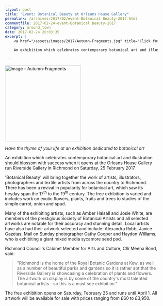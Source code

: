 ```yaml
---
layout: post
title: "Event: Botanical Beauty at Orleans House Gallery"
permalink: /archives/2017/02/event-Botanical Beauty-2017.html
commentfile: 2017-02-24-event-Botanical Beauty-2017
category: around_town
date: 2017-02-24 20:03:35
excerpt: |
    <a href="/assets/images/2017/Autumn-Fragments.jpg" title="Click for a larger image"><img src="/assets/images/2017/Autumn-Fragments-thumb.jpg" width="150" alt="Image - Autumn-Fragments"  class="photo right"/></a>

    An exhibition which celebrates contemporary botanical art and illustration should blossom with success when it opens at the Orleans House Gallery run Riverside Gallery in Richmond on Saturday, 25 February 2017.

---
```


<a href="/assets/images/2017/Autumn-Fragments.jpg" title="Click for a larger image"><img src="/assets/images/2017/Autumn-Fragments-thumb.jpg" width="250" alt="Image - Autumn-Fragments"  class="photo right"/></a>

*Have the thyme of your life at an exhibition dedicated to botanical art*

An exhibition which celebrates contemporary botanical art and illustration should blossom with success when it opens at the Orleans House Gallery run Riverside Gallery in Richmond on Saturday, 25 February 2017.

'Botanical Beauty' will bring together the work of artists, illustrators, photographers and textile artists from across the country to Richmond. There has been a revival in popularity for botanical art, which saw its heyday span the 17<sup>th</sup> to the 19<sup>th</sup> century. The free exhibition is varied and includes work on exotic flowers, plants, fruits and trees to studies of the simple carrot, onion and spud.

Many of the exhibiting artists, such as Amber Halsall and Josie White, are members of the prestigious Society of Botanical Artists and all selected artworks are notable for their accuracy and stunning detail. Local artists have also had their artwork selected and include: Alexandra Robb, Janice Gazetas, Mail on Sunday photographer Cathy Cooper and Haydon Williams, who is exhibiting a giant mixed media sycamore seed pod.

Richmond Council's Cabinet Member for Arts and Culture, Cllr Meena Bond, said:

> "Richmond is the home of the Royal Botanic Gardens at Kew, as well as a number of beautiful parks and gardens so it is rather apt that the Riverside Gallery is showcasing a celebration of plants and flowers. The artwork on display is by some of the country's most talented botanical artists - so this is a must see exhibition."

The free exhibition opens on Saturday, February 25 and runs until April 1. All artwork will be available for sale with prices ranging from £60 to £3,950.
